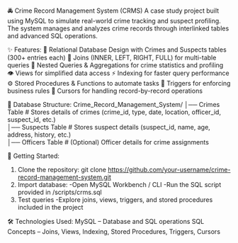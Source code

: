 🚔 Crime Record Management System (CRMS)
A case study project built using MySQL to simulate real-world crime tracking and suspect profiling. The system manages and analyzes crime records through interlinked tables and advanced SQL operations.

✨ Features:
📂 Relational Database Design with Crimes and Suspects tables (300+ entries each)
🔗 Joins (INNER, LEFT, RIGHT, FULL) for multi-table queries
🧩 Nested Queries & Aggregations for crime statistics and profiling
👁️ Views for simplified data access
⚡ Indexing for faster query performance
⚙️ Stored Procedures & Functions to automate tasks
🔔 Triggers for enforcing business rules
🔄 Cursors for handling record-by-record operations

📂 Database Structure:
Crime_Record_Management_System/
│── Crimes Table       # Stores details of crimes (crime_id, type, date, location, officer_id, suspect_id, etc.)  
│── Suspects Table     # Stores suspect details (suspect_id, name, age, address, history, etc.)  
│── Officers Table     # (Optional) Officer details for crime assignments  

🚀 Getting Started:
1) Clone the repository: git clone https://github.com/your-username/crime-record-management-system.git
2) Import database:
-Open MySQL Workbench / CLI
-Run the SQL script provided in /scripts/crms.sql
3) Test queries
-Explore joins, views, triggers, and stored procedures included in the project

🛠️ Technologies Used:
MySQL – Database and SQL operations
SQL Concepts – Joins, Views, Indexing, Stored Procedures, Triggers, Cursors
